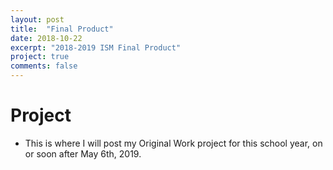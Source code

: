 ```yaml
---
layout: post
title:  "Final Product"
date: 2018-10-22
excerpt: "2018-2019 ISM Final Product"
project: true
comments: false
---
```


# Project

* This is where I will post my Original Work project for this school year, on or soon after May 6th, 2019.
